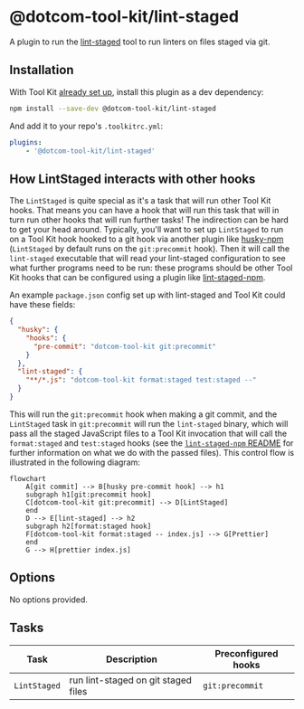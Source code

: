 # @dotcom-tool-kit/lint-staged

A plugin to run the [lint-staged](https://github.com/okonet/lint-staged) tool to run linters on files staged via git.

## Installation

With Tool Kit [already set up](https://github.com/financial-times/dotcom-tool-kit#installing-and-using-tool-kit), install this plugin as a dev dependency:

```sh
npm install --save-dev @dotcom-tool-kit/lint-staged
```

And add it to your repo's `.toolkitrc.yml`:

```yaml
plugins:
    - '@dotcom-tool-kit/lint-staged'
```

## How LintStaged interacts with other hooks

The `LintStaged` is quite special as it's a task that will run other Tool Kit hooks. That means you can have a hook that will run this task that will in turn run other hooks that will run further tasks! The indirection can be hard to get your head around. Typically, you'll want to set up `LintStaged` to run on a Tool Kit hook hooked to a git hook via another plugin like [husky-npm](../husky-npm) (`LintStaged` by default runs on the `git:precommit` hook). Then it will call the `lint-staged` executable that will read your lint-staged configuration to see what further programs need to be run: these programs should be other Tool Kit hooks that can be configured using a plugin like [lint-staged-npm](../lint-staged-npm).

An example `package.json` config set up with lint-staged and Tool Kit could have these fields:

```json
{
  "husky": {
    "hooks": {
      "pre-commit": "dotcom-tool-kit git:precommit"
    }
  },
  "lint-staged": {
    "**/*.js": "dotcom-tool-kit format:staged test:staged --"
  }
}
```

This will run the `git:precommit` hook when making a git commit, and the `LintStaged` task in `git:precommit` will run the `lint-staged` binary, which will pass all the staged JavaScript files to a Tool Kit invocation that will call the `format:staged` and `test:staged` hooks (see the [`lint-staged-npm` README](../lint-staged-npm/readme.md) for further information on what we do with the passed files). This control flow is illustrated in the following diagram:

```mermaid
flowchart
    A[git commit] --> B[husky pre-commit hook] --> h1
    subgraph h1[git:precommit hook]
    C[dotcom-tool-kit git:precommit] --> D[LintStaged]
    end
    D --> E[lint-staged] --> h2
    subgraph h2[format:staged hook]
    F[dotcom-tool-kit format:staged -- index.js] --> G[Prettier]
    end
    G --> H[prettier index.js]
```

## Options

No options provided.

## Tasks

| Task | Description | Preconfigured hooks |
|-|-|-|
| `LintStaged` | run lint-staged on git staged files | `git:precommit` |
